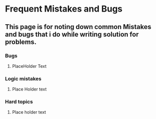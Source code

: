 # Frequent Mistakes and Bugs

## This page is for noting down common Mistakes and bugs that i do while writing solution for problems.



### Bugs

1. PlaceHolder Text


### Logic mistakes

1. Place Holder text


### Hard topics

1. Place holder text

